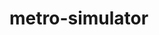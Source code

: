 # metro-simulator

<!-- 
🚇 metro poyezdi simulyatsiyasi (bekatlar, yo‘lovchilar tushishi/chiqishi).

Umumiy manzara:

1. Bu kod metro poyezdi harakatini simulyatsiya qiladi:
2. Metro 🚇 ketadi.
3. Har bir bekatda "Bekat" deb yoziladi.
4. Oxirida yo‘lovchilar tushib/chiqadi.
5. Keyin hammasi yana qaytadan boshlanadi (cheksiz). -->